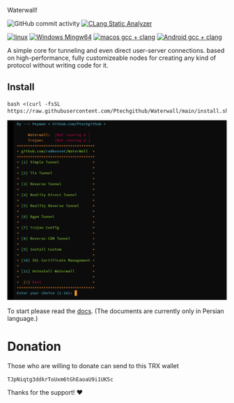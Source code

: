 Waterwall!

![GitHub commit activity](https://img.shields.io/github/commit-activity/m/radkesvat/WaterWall)
[![CLang Static Analyzer](https://github.com/radkesvat/WaterWall/actions/workflows/clang_static_analyzer.yml/badge.svg)](https://github.com/radkesvat/WaterWall/actions/workflows/clang_static_analyzer.yml)

[![linux](https://github.com/radkesvat/WaterWall/actions/workflows/cmake-multi-linux.yml/badge.svg)](https://github.com/radkesvat/WaterWall/actions/workflows/cmake-multi-linux.yml)
[![Windows Mingw64](https://github.com/radkesvat/WaterWall/actions/workflows/cmake-mingw-windows.yml/badge.svg)](https://github.com/radkesvat/WaterWall/actions/workflows/cmake-mingw-windows.yml)
[![macos gcc + clang](https://github.com/radkesvat/WaterWall/actions/workflows/cmake-multi-macos.yml/badge.svg)](https://github.com/radkesvat/WaterWall/actions/workflows/cmake-multi-macos.yml)
[![Android gcc + clang](https://github.com/radkesvat/WaterWall/actions/workflows/cmake-multi-android.yml/badge.svg)](https://github.com/radkesvat/WaterWall/actions/workflows/cmake-multi-android.yml)
<!-- [![Ios build](https://github.com/radkesvat/WaterWall/actions/workflows/cmake-ios-build.yml/badge.svg)](https://github.com/radkesvat/WaterWall/actions/workflows/cmake-ios-build.yml) -->

A simple core for tunneling and even direct user-server connections. based on high-performance, fully customizeable nodes for creating any kind of protocol without writing code for it.

## Install
```
bash <(curl -fsSL https://raw.githubusercontent.com/Ptechgithub/Waterwall/main/install.sh)
```
![31](https://raw.githubusercontent.com/Ptechgithub/configs/main/media/31.jpg)


To start please read the [docs](https://radkesvat.github.io/WaterWall-Docs/). (The documents are currently only in Persian language.)

# Donation

Those who are willing to donate can send to this TRX wallet

```
TJpNiqtg3ddkrToUxm6tGhEaoaU9i1UK5c
```

Thanks for the support! ❤
